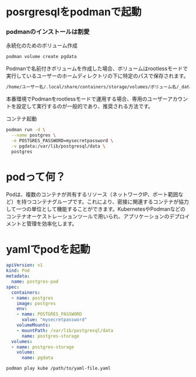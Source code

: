 # posrgresqlをpodmanで起動

### podmanのインストールは割愛

永続化のためのボリューム作成
```sh
podman volume create pgdata
```
Podmanで名前付きボリュームを作成した場合、ボリュームはrootlessモードで実行しているユーザーのホームディレクトリの下に特定のパスで保存されます。
```sh
/home/ユーザー名/.local/share/containers/storage/volumes/ボリューム名/_data
```
本番環境でPodmanをrootlessモードで運用する場合、専用のユーザーアカウントを設定して実行するのが一般的であり、推奨される方法です。

コンテナ起動
```sh
podman run -d \
  --name postgres \
  -e POSTGRES_PASSWORD=mysecretpassword \
  -v pgdata:/var/lib/postgresql/data \
  postgres

```

# podって何？
Podは、複数のコンテナが共有するリソース（ネットワークIP、ポート範囲など）を持つコンテナグループです。これにより、密接に関連するコンテナが協力して一つの単位として機能することができます。KubernetesやPodmanなどのコンテナオーケストレーションツールで用いられ、アプリケーションのデプロイメントと管理を効率化します。

# yamlでpodを起動

```yaml
apiVersion: v1
kind: Pod
metadata:
  name: postgres-pod
spec:
  containers:
  - name: postgres
    image: postgres
    env:
    - name: POSTGRES_PASSWORD
      value: "mysecretpassword"
    volumeMounts:
    - mountPath: /var/lib/postgresql/data
      name: postgres-storage
  volumes:
  - name: postgres-storage
    volume:
      name: pgdata

```


```sh
podman play kube /path/to/yaml-file.yaml

```
